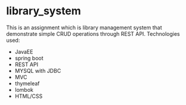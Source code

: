 # library_system
This is an assignment which is library management system that demonstrate simple CRUD operations through REST API.
Technologies used:
- JavaEE
- spring boot
- REST API
- MYSQL with JDBC
- MVC
- thymeleaf
- lombok
- HTML/CSS
